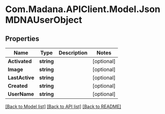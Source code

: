 
# Com.Madana.APIClient.Model.JsonMDNAUserObject

## Properties

Name | Type | Description | Notes
------------ | ------------- | ------------- | -------------
**Activated** | **string** |  | [optional] 
**Image** | **string** |  | [optional] 
**LastActive** | **string** |  | [optional] 
**Created** | **string** |  | [optional] 
**UserName** | **string** |  | [optional] 

[[Back to Model list]](../README.md#documentation-for-models)
[[Back to API list]](../README.md#documentation-for-api-endpoints)
[[Back to README]](../README.md)


